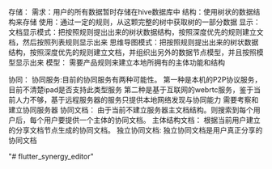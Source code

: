存储：
    需求：用户的所有数据暂时存储在hive数据库中
    结构：使用树状的数据结构来存储
    使用：通过一定的规则，从这颗完整的树中获取树的一部分数据
显示：
    文档显示模式：把按照规则提出出来的树状数据结构，按照深度优先的规则建立文档，然后按照列表规则显示出来
    思维导图模式：把按照规则提出出来的树状数据结构，按照深度优先的规则建立文档，并组织出另外的数据节点模型，并且按照模型显示出来
模型：
    需要产品规则来建立本地所拥有的主体功能和结构

协同：
    协同服务:目前的协同服务有两种可能性。
        第一种是本机的P2P协议服务，目前不清楚ipad是否支持此类型服务
        第二种是基于互联网的webrtc服务，鉴于当前人力不够，基于远程服务器的服务只提供本地网络发现与协同能力
    需要考察和建立协同服务器
协同文档：
    由于当前不建立服务器主文档结构。则搜索到每个用户后，每个用户要提供一个主体的协同文档。
主体结构文档：
    根据当前用户建立的分享文档节点生成的协同文档。
独立协同文档:
    独立协同文档是用户真正分享的协同文档


    
"# flutter_synergy_editor" 
